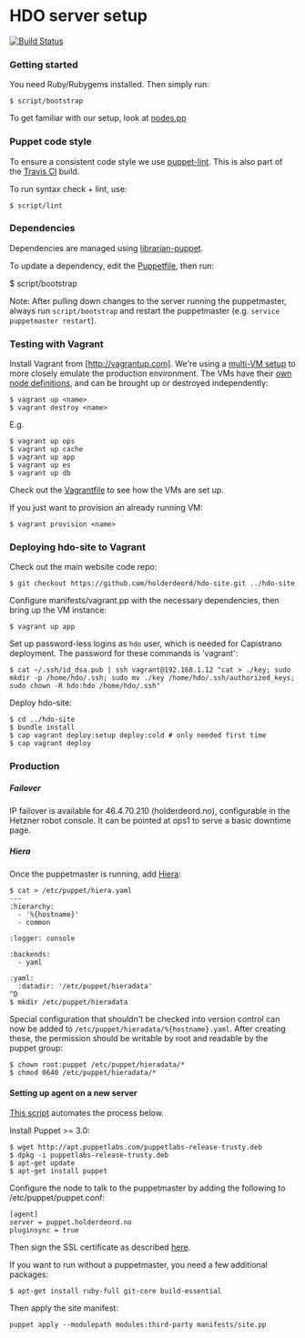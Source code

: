 HDO server setup
================

[![Build Status](https://secure.travis-ci.org/holderdeord/hdo-puppet.png)](http://travis-ci.org/holderdeord/hdo-puppet)

### Getting started

You need Ruby/Rubygems installed. Then simply run:

    $ script/bootstrap

To get familiar with our setup, look at [nodes.pp](manifests/nodes.pp)

### Puppet code style

To ensure a consistent code style we use [puppet-lint](https://github.com/rodjek/puppet-lint).
This is also part of the [Travis CI](http://travis-ci.org/holderdeord/hdo-puppet) build.

To run syntax check + lint, use:

    $ script/lint

### Dependencies

Dependencies are managed using [librarian-puppet](https://github.com/rodjek/librarian-puppet).

To update a dependency, edit the [Puppetfile](Puppetfile), then run:

  $ script/bootstrap

Note: After pulling down changes to the server running the puppetmaster, always run `script/bootstrap` and restart the puppetmaster (e.g. `service puppetmaster restart`).


### Testing with Vagrant

Install Vagrant from [http://vagrantup.com]. We're using a [multi-VM setup](http://docs.vagrantup.com/v1/docs/multivm.html) to more closely emulate the production environment.
The VMs have their [own node definitions](manifests/vagrant.pp), and can be brought up or destroyed independently:

    $ vagrant up <name>
    $ vagrant destroy <name>

E.g.

    $ vagrant up ops
    $ vagrant up cache
    $ vagrant up app
    $ vagrant up es
    $ vagrant up db

Check out the [Vagrantfile](Vagrantfile) to see how the VMs are set up.

If you just want to provision an already running VM:

    $ vagrant provision <name>

### Deploying hdo-site to Vagrant

Check out the main website code repo:

    $ git checkout https://github.com/holderdeord/hdo-site.git ../hdo-site

Configure manifests/vagrant.pp with the necessary dependencies, then bring up the VM instance:

    $ vagrant up app

Set up password-less logins as `hdo` user, which is needed for Capistrano deployment.
The password for these commands is 'vagrant':

    $ cat ~/.ssh/id_dsa.pub | ssh vagrant@192.168.1.12 "cat > ./key; sudo mkdir -p /home/hdo/.ssh; sudo mv ./key /home/hdo/.ssh/authorized_keys; sudo chown -R hdo:hdo /home/hdo/.ssh"

Deploy hdo-site:

    $ cd ../hdo-site
    $ bundle install
    $ cap vagrant deploy:setup deploy:cold # only needed first time
    $ cap vagrant deploy

### Production

##### Failover

IP failover is available for 46.4.70.210 (holderdeord.no), configurable in the Hetzner robot console.
It can be pointed at ops1 to serve a basic downtime page.

##### Hiera

Once the puppetmaster is running, add [Hiera](http://projects.puppetlabs.com/projects/hiera):

```console
$ cat > /etc/puppet/hiera.yaml
---
:hierarchy:
  - '%{hostname}'
  - common

:logger: console

:backends:
  - yaml

:yaml:
  :datadir: '/etc/puppet/hieradata'
^D
$ mkdir /etc/puppet/hieradata
```

Special configuration that shouldn't be checked into version control can now be added to `/etc/puppet/hieradata/%{hostname}.yaml`. After creating these,
the permission should be writable by root and readable by the puppet group:

    $ chown root:puppet /etc/puppet/hieradata/*
    $ chmod 0640 /etc/puppet/hieradata/*

#### Setting up agent on a new server

[This script](https://gist.github.com/jarib/ed769214bac6a10a12b0) automates the process below.

Install Puppet >= 3.0:

    $ wget http://apt.puppetlabs.com/puppetlabs-release-trusty.deb
    $ dpkg -i puppetlabs-release-trusty.deb
    $ apt-get update
    $ apt-get install puppet

Configure the node to talk to the puppetmaster by adding the following to /etc/puppet/puppet.conf:

    [agent]
    server = puppet.holderdeord.no
    pluginsync = true

Then sign the SSL certificate as described [here](http://docs.puppetlabs.com/learning/agent_master_basic.html).


If you want to run without a puppetmaster, you need a few additional packages:

    $ apt-get install ruby-full git-core build-essential

Then apply the site manifest:

    puppet apply --modulepath modules:third-party manifests/site.pp